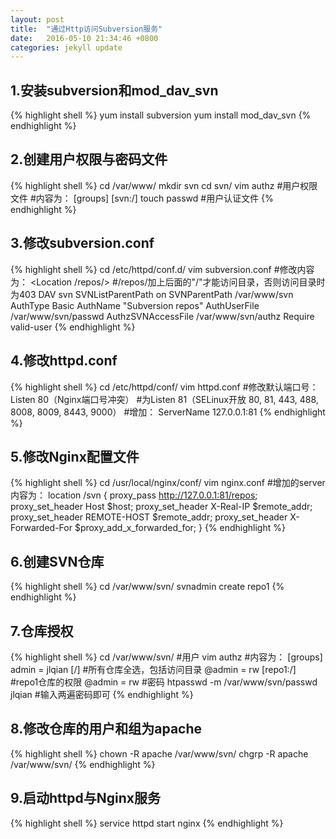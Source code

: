 ```yaml
---
layout: post
title:  "通过Http访问Subversion服务"
date:   2016-05-10 21:34:46 +0800
categories: jekyll update
---
```


## 1.安装subversion和mod_dav_svn
{% highlight shell %}
yum install subversion
yum install mod_dav_svn
{% endhighlight %}

## 2.创建用户权限与密码文件
{% highlight shell %}
cd /var/www/
mkdir svn
cd svn/
vim authz #用户权限文件
#内容为：
[groups]
[svn:/]
touch passwd #用户认证文件
{% endhighlight %}

## 3.修改subversion.conf
{% highlight shell %}
cd /etc/httpd/conf.d/
vim subversion.conf 
#修改内容为：
<Location /repos/> #/repos/加上后面的"/"才能访问目录，否则访问目录时为403
   DAV svn
   SVNListParentPath on
   SVNParentPath /var/www/svn
   AuthType Basic
   AuthName "Subversion repos"
   AuthUserFile /var/www/svn/passwd
   AuthzSVNAccessFile /var/www/svn/authz
   Require valid-user
</Location>
{% endhighlight %}

## 4.修改httpd.conf
{% highlight shell %}
cd /etc/httpd/conf/
vim httpd.conf
#修改默认端口号：Listen 80（Nginx端口号冲突）
#为Listen 81（SELinux开放 80, 81, 443, 488, 8008, 8009, 8443, 9000）
#增加：
ServerName 127.0.0.1:81
{% endhighlight %}

## 5.修改Nginx配置文件
{% highlight shell %}
cd /usr/local/nginx/conf/
vim nginx.conf
#增加的server内容为：
location /svn {
        proxy_pass http://127.0.0.1:81/repos;
        proxy_set_header Host $host;
        proxy_set_header X-Real-IP $remote_addr;
        proxy_set_header REMOTE-HOST $remote_addr;
        proxy_set_header X-Forwarded-For $proxy_add_x_forwarded_for;
}
{% endhighlight %}

## 6.创建SVN仓库
{% highlight shell %}
cd /var/www/svn/
svnadmin create repo1
{% endhighlight %}

## 7.仓库授权
{% highlight shell %}
cd /var/www/svn/
#用户
vim authz 
#内容为：
[groups]
admin = jlqian
[/]	#所有仓库全选，包括访问目录
@admin = rw
[repo1:/]	#repo1仓库的权限
@admin = rw
#密码
htpasswd -m /var/www/svn/passwd jlqian
#输入两遍密码即可
{% endhighlight %}

## 8.修改仓库的用户和组为apache
{% highlight shell %}
chown -R apache /var/www/svn/
chgrp -R apache /var/www/svn/
{% endhighlight %}

## 9.启动httpd与Nginx服务
{% highlight shell %}
service httpd start
nginx
{% endhighlight %}

